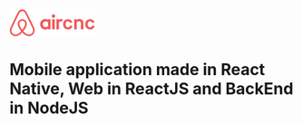 ![Aircnc](https://github.com/LuisFrag/Aircnc/blob/master/mobile/src/assets/logo.png)
# Mobile application made in React Native, Web in ReactJS and BackEnd in NodeJS
